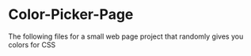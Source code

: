 # Color-Picker-Page
The following files for a small web page project that randomly gives you colors for CSS
